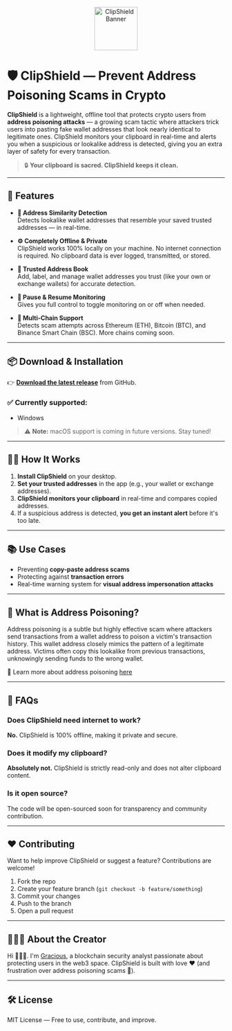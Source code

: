 <p align="center">
  <img src="https://github.com/user-attachments/assets/76f26cdc-b9b3-481c-b39d-8e03bfd1ba95" alt="ClipShield Banner" width="100"/>
</p>

# 🛡️ ClipShield — Prevent Address Poisoning Scams in Crypto



**ClipShield** is a lightweight, offline tool that protects crypto users from **address poisoning attacks** — a growing scam tactic where attackers trick users into pasting fake wallet addresses that look nearly identical to legitimate ones. ClipShield monitors your clipboard in real-time and alerts you when a suspicious or lookalike address is detected, giving you an extra layer of safety for every transaction.

> 🔒 **Your clipboard is sacred. ClipShield keeps it clean.**

---

## 🚀 Features

- **🧠 Address Similarity Detection**  
  Detects lookalike wallet addresses that resemble your saved trusted addresses — in real-time.

- **⚙️ Completely Offline & Private**  
  ClipShield works 100% locally on your machine. No internet connection is required. No clipboard data is ever logged, transmitted, or stored.

- **🧾 Trusted Address Book**  
  Add, label, and manage wallet addresses you trust (like your own or exchange wallets) for accurate detection.

- **🔁 Pause & Resume Monitoring**  
  Gives you full control to toggle monitoring on or off when needed.

- **🔗 Multi-Chain Support**  
  Detects scam attempts across Ethereum (ETH), Bitcoin (BTC), and Binance Smart Chain (BSC). More chains coming soon.

---

## 📦 Download & Installation

👉 **[Download the latest release](https://github.com/Greyshaws/ClipShield/releases/latest)** from GitHub.

### ✅ Currently supported:
- Windows

> ⚠️ **Note:** macOS support is coming in future versions. Stay tuned!

---

## 🧑‍💻 How It Works

1. **Install ClipShield** on your desktop.
2. **Set your trusted addresses** in the app (e.g., your wallet or exchange addresses).
3. **ClipShield monitors your clipboard** in real-time and compares copied addresses.
4. If a suspicious address is detected, **you get an instant alert** before it's too late.

---

## 📚 Use Cases

- Preventing **copy-paste address scams**
- Protecting against **transaction errors**
- Real-time warning system for **visual address impersonation attacks**

---

## 🧠 What is Address Poisoning?

Address poisoning is a subtle but highly effective scam where attackers send transactions from a wallet address to poison a victim's transaction history. This wallet address closely mimics the pattern of a legitimate address. Victims often copy this lookalike from previous transactions, unknowingly sending funds to the wrong wallet.

🔗 Learn more about address poisoning [here](https://medium.com/@gracious09/address-poisoning-in-defi-a-case-study-of-the-florence-finance-exploit-87c7047a8806)

---

## 🙋 FAQs

### Does ClipShield need internet to work?
**No.** ClipShield is 100% offline, making it private and secure.

### Does it modify my clipboard?
**Absolutely not.** ClipShield is strictly read-only and does not alter clipboard content.

### Is it open source?
The code will be open-sourced soon for transparency and community contribution.

---

## ❤️ Contributing

Want to help improve ClipShield or suggest a feature? Contributions are welcome!

1. Fork the repo
2. Create your feature branch (`git checkout -b feature/something`)
3. Commit your changes
4. Push to the branch
5. Open a pull request

---

## 👩🏽‍💻 About the Creator

Hi 🙋🏽‍♀️. I'm [Gracious](https://www.linkedin.com/in/gracious-igwe-105a63b8/), a blockchain security analyst passionate about protecting users in the web3 space. ClipShield is built with love ❤️ (and frustration over address poisoning scams 😤).


---

## 🛠 License

MIT License — Free to use, contribute, and improve.
